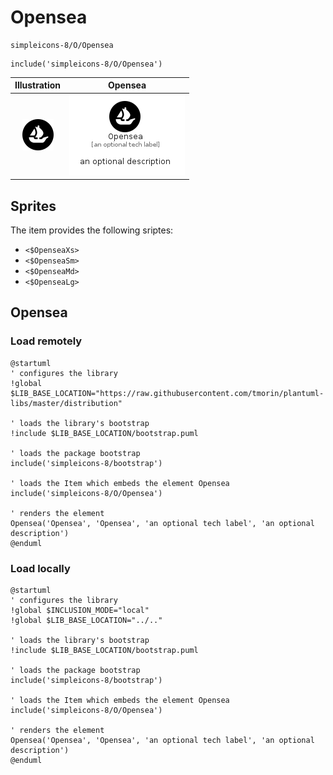 # Opensea


```text
simpleicons-8/O/Opensea
```

```text
include('simpleicons-8/O/Opensea')
```



| Illustration | Opensea |
| :---: | :---: |
| ![illustration for Illustration](../../simpleicons-8/O/Opensea.png) | ![illustration for Opensea](../../simpleicons-8/O/Opensea.Local.png) |



## Sprites
The item provides the following sriptes:

- `<$OpenseaXs>`
- `<$OpenseaSm>`
- `<$OpenseaMd>`
- `<$OpenseaLg>`





## Opensea

### Load remotely
```plantuml
@startuml
' configures the library
!global $LIB_BASE_LOCATION="https://raw.githubusercontent.com/tmorin/plantuml-libs/master/distribution"

' loads the library's bootstrap
!include $LIB_BASE_LOCATION/bootstrap.puml

' loads the package bootstrap
include('simpleicons-8/bootstrap')

' loads the Item which embeds the element Opensea
include('simpleicons-8/O/Opensea')

' renders the element
Opensea('Opensea', 'Opensea', 'an optional tech label', 'an optional description')
@enduml
```

### Load locally
```plantuml
@startuml
' configures the library
!global $INCLUSION_MODE="local"
!global $LIB_BASE_LOCATION="../.."

' loads the library's bootstrap
!include $LIB_BASE_LOCATION/bootstrap.puml

' loads the package bootstrap
include('simpleicons-8/bootstrap')

' loads the Item which embeds the element Opensea
include('simpleicons-8/O/Opensea')

' renders the element
Opensea('Opensea', 'Opensea', 'an optional tech label', 'an optional description')
@enduml
```

